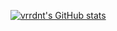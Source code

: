 [![vrrdnt's GitHub stats](https://github-readme-stats.vercel.app/api?username=vrrdnt)](https://github.com/vrrdnt)
